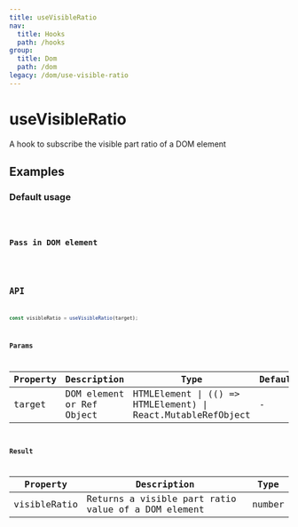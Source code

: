 ```yaml
---
title: useVisibleRatio
nav:
  title: Hooks
  path: /hooks
group:
  title: Dom
  path: /dom
legacy: /dom/use-visible-ratio
---
```


# useVisibleRatio

A hook to subscribe the visible part ratio of a DOM element

## Examples

### Default usage

<code src="./demo/demo1.tsx" />

### Pass in DOM element

<code src="./demo/demo2.tsx" />


## API

```ts
const visibleRatio = useVisibleRatio(target);
```

### Params

| Property | Description                                                        | Type                   | Default |
|---------|----------------------------------------------|------------------------|--------|
| target | DOM element or Ref Object | HTMLElement \| (() => HTMLElement) \| React.MutableRefObject | - |

### Result

| Property | Description                                         | Type  |
|----------|------------------------------------------|------------|
| visibleRatio  | Returns a visible part ratio value of a DOM element | number    |
